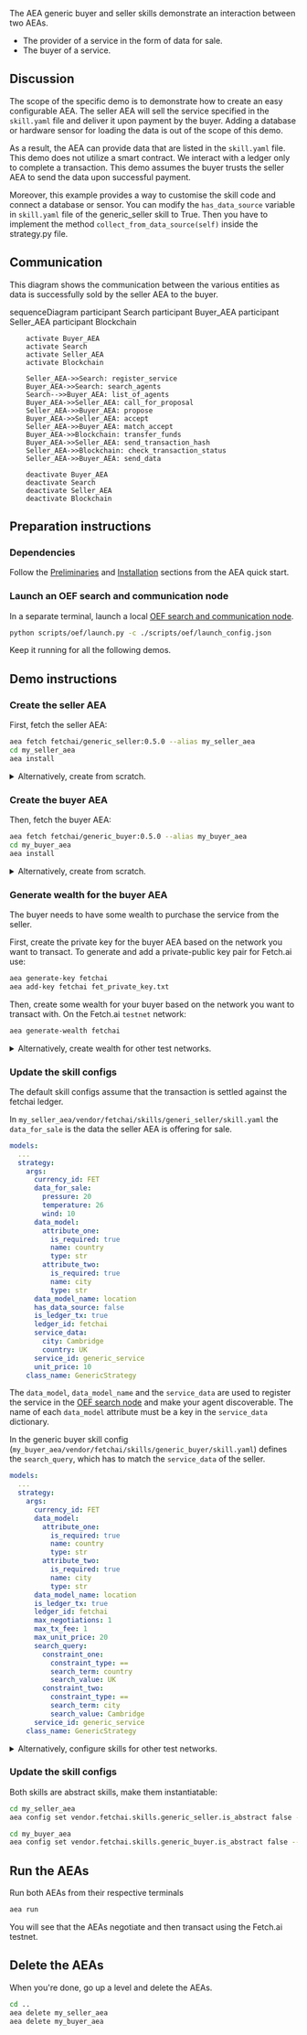 The AEA generic buyer and seller skills demonstrate an interaction between two AEAs.

* The provider of a service in the form of data for sale.
* The buyer of a service.

## Discussion

The scope of the specific demo is to demonstrate how to create an easy configurable AEA. The seller AEA will sell the service specified in the `skill.yaml` file and deliver it upon payment by the buyer. Adding a database or hardware sensor for loading the data is out of the scope of this demo.

As a result, the AEA can provide data that are listed in the `skill.yaml` file. This demo does not utilize a smart contract. We interact with a ledger only to complete a transaction. This demo assumes the buyer
trusts the seller AEA to send the data upon successful payment.

Moreover, this example provides a way to customise the skill code and connect a database or sensor. You can modify the `has_data_source` variable in `skill.yaml` file of the generic_seller skill to True. Then you have to implement the method `collect_from_data_source(self)` inside the strategy.py file.

## Communication

This diagram shows the communication between the various entities as data is successfully sold by the seller AEA to the buyer. 

<div class="mermaid">
    sequenceDiagram
        participant Search
        participant Buyer_AEA
        participant Seller_AEA
        participant Blockchain
    
        activate Buyer_AEA
        activate Search
        activate Seller_AEA
        activate Blockchain
        
        Seller_AEA->>Search: register_service
        Buyer_AEA->>Search: search_agents
        Search-->>Buyer_AEA: list_of_agents
        Buyer_AEA->>Seller_AEA: call_for_proposal
        Seller_AEA->>Buyer_AEA: propose
        Buyer_AEA->>Seller_AEA: accept
        Seller_AEA->>Buyer_AEA: match_accept
        Buyer_AEA->>Blockchain: transfer_funds
        Buyer_AEA->>Seller_AEA: send_transaction_hash
        Seller_AEA->>Blockchain: check_transaction_status
        Seller_AEA->>Buyer_AEA: send_data
        
        deactivate Buyer_AEA
        deactivate Search
        deactivate Seller_AEA
        deactivate Blockchain
       
</div>

## Preparation instructions
 
### Dependencies

Follow the <a href="../quickstart/#preliminaries">Preliminaries</a> and <a href="../quickstart/#installation">Installation</a> sections from the AEA quick start.

### Launch an OEF search and communication node
In a separate terminal, launch a local [OEF search and communication node](../oef-ledger).
``` bash
python scripts/oef/launch.py -c ./scripts/oef/launch_config.json
```

Keep it running for all the following demos.

## Demo instructions

### Create the seller AEA

First, fetch the seller AEA:
``` bash
aea fetch fetchai/generic_seller:0.5.0 --alias my_seller_aea
cd my_seller_aea
aea install
```

<details><summary>Alternatively, create from scratch.</summary>
<p>

The following steps create the seller from scratch:
``` bash
aea create my_seller_aea
cd my_seller_aea
aea add connection fetchai/oef:0.6.0
aea add connection fetchai/ledger:0.2.0
aea add skill fetchai/generic_seller:0.8.0
aea install
aea config set agent.default_connection fetchai/oef:0.6.0
```

In `my_seller_aea/aea-config.yaml` add 
``` yaml
default_routing:
  fetchai/ledger_api:0.1.0: fetchai/ledger:0.2.0
```

</p>
</details>

### Create the buyer AEA

Then, fetch the buyer AEA:
``` bash
aea fetch fetchai/generic_buyer:0.5.0 --alias my_buyer_aea
cd my_buyer_aea
aea install
```

<details><summary>Alternatively, create from scratch.</summary>
<p>

The following steps create the buyer from scratch:
``` bash
aea create my_buyer_aea
cd my_buyer_aea
aea add connection fetchai/oef:0.6.0
aea add connection fetchai/ledger:0.2.0
aea add skill fetchai/generic_buyer:0.7.0
aea install
aea config set agent.default_connection fetchai/oef:0.6.0
```

In `my_buyer_aea/aea-config.yaml` add 
``` yaml
default_routing:
  fetchai/ledger_api:0.1.0: fetchai/ledger:0.2.0
```

</p>
</details>


### Generate wealth for the buyer AEA

The buyer needs to have some wealth to purchase the service from the seller.

First, create the private key for the buyer AEA based on the network you want to transact. To generate and add a private-public key pair for Fetch.ai use:
``` bash
aea generate-key fetchai
aea add-key fetchai fet_private_key.txt
```

Then, create some wealth for your buyer based on the network you want to transact with. On the Fetch.ai `testnet` network:
``` bash
aea generate-wealth fetchai
```

<details><summary>Alternatively, create wealth for other test networks.</summary>
<p>

To generate and add a private-public key pair for Ethereum use:
``` bash
aea generate-key ethereum
aea add-key ethereum eth_private_key.txt
```

On the Ethereum `ropsten` network.
``` bash
aea generate-wealth ethereum
```

Alternatively, to generate and add a private-public key pair for Cosmos use:
``` bash
aea generate-key cosmos
aea add-key cosmos cosmos_private_key.txt
```

On the Cosmos `testnet` network.
``` bash
aea generate-wealth cosmos
```

</p>
</details>


### Update the skill configs

The default skill configs assume that the transaction is settled against the fetchai ledger.

In `my_seller_aea/vendor/fetchai/skills/generi_seller/skill.yaml` the `data_for_sale` is the data the seller AEA is offering for sale.
``` yaml
models:
  ...
  strategy:
    args:
      currency_id: FET
      data_for_sale:
        pressure: 20
        temperature: 26
        wind: 10
      data_model:
        attribute_one:
          is_required: true
          name: country
          type: str
        attribute_two:
          is_required: true
          name: city
          type: str
      data_model_name: location
      has_data_source: false
      is_ledger_tx: true
      ledger_id: fetchai
      service_data:
        city: Cambridge
        country: UK
      service_id: generic_service
      unit_price: 10
    class_name: GenericStrategy 
```
The `data_model`, `data_model_name` and the `service_data` are used to register the service in the [OEF search node](../oef-ledger) and make your agent discoverable. The name of each `data_model` attribute must be a key in the `service_data` dictionary.

In the generic buyer skill config (`my_buyer_aea/vendor/fetchai/skills/generic_buyer/skill.yaml`) defines the `search_query`, which has to match the `service_data` of the seller.

``` yaml
models:
  ...
  strategy:
    args:
      currency_id: FET
      data_model:
        attribute_one:
          is_required: true
          name: country
          type: str
        attribute_two:
          is_required: true
          name: city
          type: str
      data_model_name: location
      is_ledger_tx: true
      ledger_id: fetchai
      max_negotiations: 1
      max_tx_fee: 1
      max_unit_price: 20
      search_query:
        constraint_one:
          constraint_type: ==
          search_term: country
          search_value: UK
        constraint_two:
          constraint_type: ==
          search_term: city
          search_value: Cambridge
      service_id: generic_service
    class_name: GenericStrategy
```

<details><summary>Alternatively, configure skills for other test networks.</summary>
<p>

<strong>Seller:</strong>
<br>
Ensure you are in the seller project directory.

For ethereum, update the skill config of the seller via the `aea config get/set` command like so:
``` bash
aea config set vendor.fetchai.skills.generic_seller.models.strategy.args.currency_id ETH
aea config set vendor.fetchai.skills.generic_seller.models.strategy.args.ledger_id ethereum
```

Or for cosmos, like so:
``` bash
aea config set vendor.fetchai.skills.generic_seller.models.strategy.args.currency_id ATOM
aea config set vendor.fetchai.skills.generic_seller.models.strategy.args.ledger_id cosmos
```

This updates the generic seller skill config (`my_seller_aea/vendor/fetchai/skills/generic_seller/skill.yaml`).


<strong>Buyer:</strong>
<br>
Ensure you are in the buyer project directory.

For ethereum, update the skill config of the buyer via the `aea config get/set` command like so:
``` bash
aea config set vendor.fetchai.skills.generic_buyer.models.strategy.args.currency_id ETH
aea config set vendor.fetchai.skills.generic_buyer.models.strategy.args.ledger_id ethereum
```

Or for cosmos, like so:
``` bash
aea config set vendor.fetchai.skills.generic_buyer.models.strategy.args.currency_id ATOM
aea config set vendor.fetchai.skills.generic_buyer.models.strategy.args.ledger_id cosmos
```

This updates the buyer skill config (`my_buyer_aea/vendor/fetchai/skills/generic_buyer/skill.yaml`).

</p>
</details>

### Update the skill configs

Both skills are abstract skills, make them instantiatable:

``` bash
cd my_seller_aea
aea config set vendor.fetchai.skills.generic_seller.is_abstract false --type bool
```

``` bash
cd my_buyer_aea
aea config set vendor.fetchai.skills.generic_buyer.is_abstract false --type bool
```

## Run the AEAs

Run both AEAs from their respective terminals

``` bash
aea run
```
You will see that the AEAs negotiate and then transact using the Fetch.ai testnet.

## Delete the AEAs
When you're done, go up a level and delete the AEAs.
``` bash 
cd ..
aea delete my_seller_aea
aea delete my_buyer_aea
```
